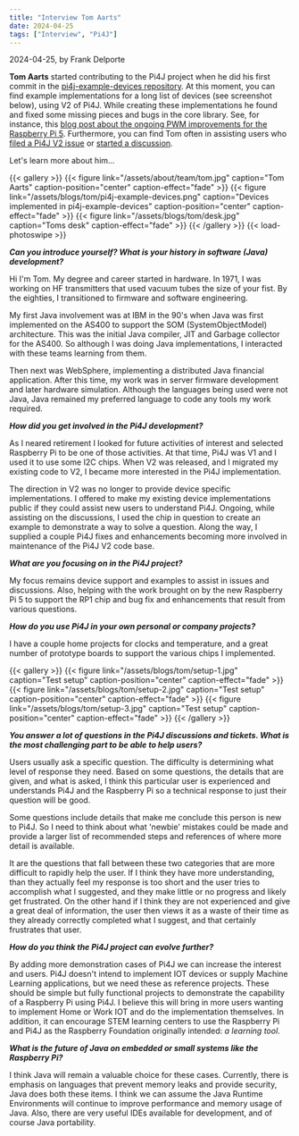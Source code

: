 ```yaml
---
title: "Interview Tom Aarts"
date: 2024-04-25
tags: ["Interview", "Pi4J"]
---
```


2024-04-25, by Frank Delporte

**Tom Aarts** started contributing to the Pi4J project when he did his first commit in the [pi4j-example-devices repository](https://github.com/Pi4J/pi4j-example-devices/). At this moment, you can find example implementations for a long list of devices (see screenshot below), using V2 of Pi4J. While creating these implementations he found and fixed some missing pieces and bugs in the core library. See, for instance, this [blog post about the ongoing PWM improvements for the Raspberry Pi 5](https://pi4j.com/blog/2024/20240423_pwm_rpi5/). Furthermore, you can find Tom often in assisting users who [filed a Pi4J V2 issue](https://github.com/Pi4J/pi4j/issues) or [started a discussion](https://github.com/Pi4J/pi4j/discussions).

Let's learn more about him...

{{< gallery >}}
{{< figure link="/assets/about/team/tom.jpg" caption="Tom Aarts" caption-position="center" caption-effect="fade" >}}
{{< figure link="/assets/blogs/tom/pi4j-example-devices.png" caption="Devices implemented in pi4j-example-devices" caption-position="center" caption-effect="fade" >}}
{{< figure link="/assets/blogs/tom/desk.jpg" caption="Toms desk" caption-effect="fade" >}}
{{< /gallery >}}
{{< load-photoswipe >}}

_**Can you introduce yourself? What is your history in software (Java) development?**_

Hi I'm Tom. My degree and career started in hardware. In 1971, I was working on HF transmitters that used vacuum tubes the size of your fist. By the eighties, I transitioned to firmware and software engineering.

My first Java involvement was at IBM in the 90's when Java was first implemented on the AS400 to support the SOM (SystemObjectModel) architecture. This was the initial Java compiler, JIT and Garbage collector for the AS400. So although I was doing Java implementations, I interacted with these teams learning from them.

Then next was WebSphere, implementing a distributed Java financial application. After this time, my work was in server firmware development and later hardware simulation. Although the languages being used were not Java, Java remained my preferred language to code any tools my work required.

_**How did you get involved in the Pi4J development?**_

As I neared retirement I looked for future activities of interest and selected Raspberry Pi to be one of those activities. At that time, Pi4J was V1 and I used it to use some I2C chips. When V2 was released, and I migrated my existing code to V2, I became more interested in the Pi4J implementation.

The direction in V2 was no longer to provide device specific implementations. I offered to make my existing device implementations public if they could assist new users to understand Pi4J. Ongoing, while assisting on the discussions, I used the chip in question to create an example to demonstrate a way to solve a question. Along the way, I supplied a couple Pi4J fixes and enhancements becoming more involved in maintenance of the Pi4J V2 code base.

_**What are you focusing on in the Pi4J project?**_

My focus remains device support and examples to assist in issues and discussions. Also, helping with the work brought on by the new Raspberry Pi 5 to support the RP1 chip and bug fix and enhancements that result from various questions.

_**How do you use Pi4J in your own personal or company projects?**_

I have a couple home projects for clocks and temperature, and a great number of prototype boards to support the various chips I implemented.

{{< gallery >}}
{{< figure link="/assets/blogs/tom/setup-1.jpg" caption="Test setup" caption-position="center" caption-effect="fade" >}}
{{< figure link="/assets/blogs/tom/setup-2.jpg" caption="Test setup" caption-position="center" caption-effect="fade" >}}
{{< figure link="/assets/blogs/tom/setup-3.jpg" caption="Test setup" caption-position="center" caption-effect="fade" >}}
{{< /gallery >}}

_**You answer a lot of questions in the Pi4J discussions and tickets. What is the most challenging part to be able to help users?**_

Users usually ask a specific question. The difficulty is determining what level of response they need. Based on some questions, the details that are given, and what is asked, I think this particular user is experienced and understands Pi4J and the Raspberry Pi so a technical response to just their question will be good.

Some questions include details that make me conclude this person is new to Pi4J. So I need to think about what 'newbie' mistakes could be made and provide a larger list of recommended steps and references of where more detail is available.

It are the questions that fall between these two categories that are more difficult to rapidly help the user. If I think they have more understanding, than they actually feel my response is too short and the user tries to accomplish what I suggested, and they make little or no progress and likely get frustrated. On the other hand if I think they are not experienced and give a great deal of information, the user then views it as a waste of their time as they already correctly completed what I suggest, and that certainly frustrates that user.

_**How do you think the Pi4J project can evolve further?**_

By adding more demonstration cases of Pi4J we can increase the interest and users. Pi4J doesn't intend to implement IOT devices or supply Machine Learning applications, but we need these as reference projects. These should be simple but fully functional projects to demonstrate the capability of a Raspberry Pi using Pi4J. I believe this will bring in more users wanting to implement Home or Work IOT and do the implementation themselves. In addition, it can encourage STEM learning centers to use the Raspberry Pi and Pi4J as the Raspberry Foundation originally intended: _a learning tool_.

_**What is the future of Java on embedded or small systems like the Raspberry Pi?**_

I think Java will remain a valuable choice for these cases. Currently, there is emphasis on languages that prevent memory leaks and provide security, Java does both these items.  I think we can assume the Java Runtime Environments will continue to improve performance and memory usage of Java. Also, there are very useful IDEs available for development, and of course Java portability.